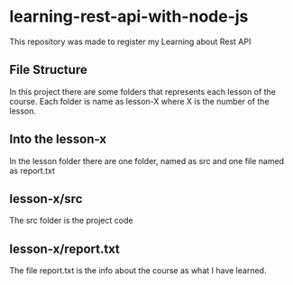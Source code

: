 # learning-rest-api-with-node-js
 
This repository was made to register my Learning about Rest API
 
## File Structure

In this project there are some folders that represents each lesson of the course. Each folder is name as lesson-X where X is the number of the lesson.

## Into the lesson-x

In the lesson folder there are one folder, named as src and one file named as report.txt

## lesson-x/src

The src folder is the project code

## lesson-x/report.txt

The file report.txt is the info about the course as what I have learned.
